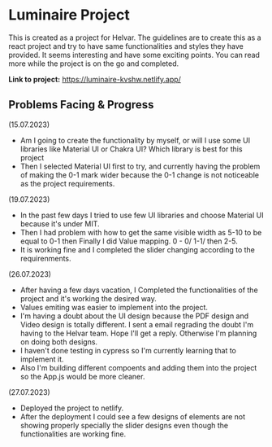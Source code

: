 <base target="_blank">

# Luminaire Project

This is created as a project for Helvar. The guidelines are to create this as a react project and try to have same functionalities and styles they have provided. It seems interesting and have some exciting points. You can read more while the project is on the go and completed.

**Link to project:** https://luminaire-kvshw.netlify.app/

## Problems Facing & Progress

(15.07.2023)

- Am I going to create the functionality by myself, or will I use some UI libraries like Material UI or Chakra UI? Which library is best for this project
- Then I selected Material UI first to try, and currently having the problem of making the 0-1 mark wider because the 0-1 change is not noticeable as the project requirements.

(19.07.2023)

- In the past few days I tried to use few UI libraries and choose Material UI because it's under MIT.
- Then I had problem with how to get the same visible width as 5-10 to be equal to 0-1 then Finally I did Value mapping. 0 - 0/ 1-1/ then 2-5.
- It is working fine and I completed the slider changing according to the requirenments.

(26.07.2023)

- After having a few days vacation, I Completed the functionalities of the project and it's working the desired way.
- Values emiting was easier to implement into the project.
- I'm having a doubt about the UI design because the PDF design and Video design is totally different. I sent a email regrading the doubt I'm having to the Helvar team. Hope I'll get a reply. Otherwise I'm planning on doing both designs.
- I haven't done testing in cypress so I'm currently learning that to implement it.
- Also I'm building different compoents and adding them into the project so the App.js would be more cleaner.

(27.07.2023)

- Deployed the project to netlify.
- After the deployment I could see a few designs of elements are not showing properly specially the slider designs even though the functionalities are working fine.

<!-- ![alt tag](http://placecorgi.com/1200/650) -->

<!-- ## How It's Made:

**Tech used:** HTML, CSS, JavaScript, Framework of choice

Here's where you can go to town on how you actually built this thing. Write as much as you can here, it's totally fine if it's not too much just make sure you write _something_. If you don't have too much experience on your resume working on the front end that's totally fine. This is where you can really show off your passion and make up for that ten fold.

## Optimizations

_(optional)_

You don't have to include this section but interviewers _love_ that you can not only deliver a final product that looks great but also functions efficiently. Did you write something then refactor it later and the result was 5x faster than the original implementation? Did you cache your assets? Things that you write in this section are **GREAT** to bring up in interviews and you can use this section as reference when studying for technical interviews!

## Lessons Learned:

No matter what your experience level, being an engineer means continuously learning. Every time you build something you always have those _whoa this is awesome_ or _fuck yeah I did it!_ moments. This is where you should share those moments! Recruiters and interviewers love to see that you're self-aware and passionate about growing.

## Examples:

Take a look at these couple examples that I have in my own portfolio:

**Palettable:** https://github.com/alecortega/palettable

**Twitter Battle:** https://github.com/alecortega/twitter-battle

**Patch Panel:** https://github.com/alecortega/patch-panel -->

<!-- const marks = [
  {
    value: 0,
  },
  {
    value: 1,
  },
  {
    value: 5,
  },
  {
    value: 10,
  },
  {
    value: 15,
  },
  {
    value: 20,
  },
  {
    value: 25,
  },
  {
    value: 30,
  },
  {
    value: 35,
  },
  {
    value: 40,
  },
  {
    value: 45,
  },
  {
    value: 50,
  },
  {
    value: 55,
  },
  {
    value: 60,
  },
  {
    value: 65,
  },
  {
    value: 70,
  },
  {
    value: 75,
  },
  {
    value: 80,
  },
  {
    value: 85,
  },
  {
    value: 90,
  },
  {
    value: 95,
  },
  {
    value: 100,
  },
];
];
// const valueMappings = {
//   0: 0,
//   1: 1,
//   2: 5,
//   3: 10,
//   4: 15,
//   5: 20,
//   6: 25,
//   7: 30,
//   8: 35,
//   9: 40,
//   10: 45,
//   11: 50,
//   12: 55,
//   13: 60,
//   14: 65,
//   15: 70,
//   16: 75,
//   17: 80,
//   18: 85,
//   19: 90,
//   20: 95,
//   21: 100,
// };
 -->
